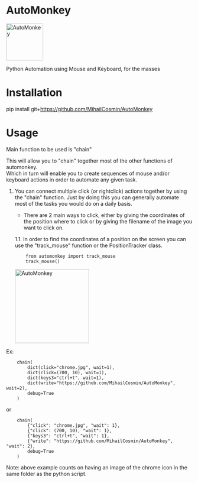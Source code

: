 # AutoMonkey
<img alt="AutoMonkey" src="img/monkey.ico" width="100px" height="100px"/>

Python Automation using Mouse and Keyboard, for the masses

# Installation
pip install git+https://github.com/MihailCosmin/AutoMonkey

# Usage
Main function to be used is "chain"  

This will allow you to "chain" together most of the other functions of automonkey.  
Which in turn will enable you to create sequences of mouse and/or keyboard actions in order to automate any given task.

1. You can connect multiple click (or rightclick) actions together by using the "chain" function. Just by doing this you can generally automate most of the tasks you would do on a daily basis.
    * There are 2 main ways to click, either by giving the coordinates of the position where to click or by giving the filename of the image you want to click on.

    1.1. In order to find the coordinates of a position on the screen you can use the "track_mouse" function or the PositionTracker class.
    ```
        from automonkey import track_mouse
        track_mouse()
    ```
    <img alt="AutoMonkey" src="demo/track_mouse.gif" width="200px" height="200px"/>



Ex:

```
    chain(  
        dict(click="chrome.jpg", wait=1),  
        dict(click=(700, 10), wait=1),  
        dict(keys3="ctrl+t", wait=1),  
        dict(write="https://github.com/MihailCosmin/AutoMonkey", wait=2),  
        debug=True  
    )
```

or

```
    chain(  
        {"click": "chrome.jpg", "wait": 1},  
        {"click": (700, 10), "wait": 1},  
        {"keys3": "ctrl+t", "wait": 1},  
        {"write": "https://github.com/MihailCosmin/AutoMonkey", "wait": 2},  
        debug=True  
    )
```


Note: above example counts on having an image of the chrome icon in the same folder as the python script.